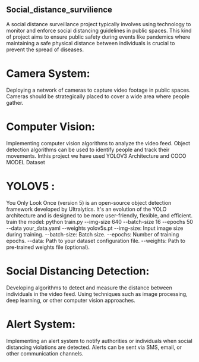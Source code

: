 ## Social_distance_survilience
A social distance surveillance project typically involves using technology to monitor and enforce social distancing guidelines in public spaces. This kind of project aims to ensure public safety during events like pandemics where maintaining a safe physical distance between individuals is crucial to prevent the spread of diseases.
# Camera System:
Deploying a network of cameras to capture video footage in public spaces.
Cameras should be strategically placed to cover a wide area where people gather.
# Computer Vision:
Implementing computer vision algorithms to analyze the video feed.
Object detection algorithms can be used to identify people and track their movements.
Inthis project we have used YOLOV3 Architecture and COCO MODEL Dataset
# YOLOV5 :
You Only Look Once (version 5) is an open-source object detection framework developed by Ultralytics. It's an evolution of the YOLO architecture and is designed to be more user-friendly, flexible, and efficient.
train the model: python train.py --img-size 640 --batch-size 16 --epochs 50 --data your_data.yaml --weights yolov5s.pt
--img-size: Input image size during training.
--batch-size: Batch size.
--epochs: Number of training epochs.
--data: Path to your dataset configuration file.
--weights: Path to pre-trained weights file (optional).
# Social Distancing Detection:
Developing algorithms to detect and measure the distance between individuals in the video feed.
Using techniques such as image processing, deep learning, or other computer vision approaches.
# Alert System:
Implementing an alert system to notify authorities or individuals when social distancing violations are detected.
Alerts can be sent via SMS, email, or other communication channels.
